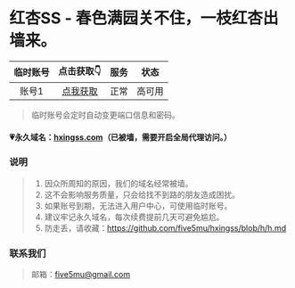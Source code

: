 # 红杏SS - 春色满园关不住，一枝红杏出墙来。

| 临时账号 | 点击获取👇 | 服务 | 状态 |
| :----: | :----: | :----: | :----: |
| 账号1 | [点我获取](https://free.5mu.me) | 正常 | 高可用 |

> 临时账号会定时自动变更端口信息和密码。

#### 💗永久域名：[hxingss.com](http://hxingss.com)（已被墙，需要开启全局代理访问。）

### 说明

> 1. 因众所周知的原因，我们的域名经常被墙。
> 2. 这不会影响服务质量，只会给找不到路的朋友造成困扰。
> 3. 如果账号到期，无法进入用户中心，可使用临时账号。
> 4. 建议牢记永久域名，每次续费提前几天可避免尴尬。
> 5. 防走丢，请收藏：https://github.com/five5mu/hxingss/blob/h/h.md

### 联系我们

> 邮箱：five5mu@gmail.com
